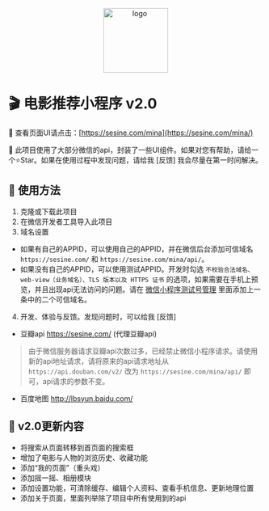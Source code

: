 <p align="center"><a href="https://sesine.com/mina" target="_blank"><img src="https://static.sesine.com/wechat-weapp-movie/logo.png" width="128" hegiht="128" alt="logo"></a></p>

# 🎬 电影推荐小程序 v2.0

🎉 查看页面UI请点击：[https://sesine.com/mina](https://sesine.com/mina/) 

🌠 此项目使用了大部分微信的api，封装了一些UI组件。如果对您有帮助，请给一个⭐️Star。如果在使用过程中发现问题，请给我 [反馈] 我会尽量在第一时间解决。

## 🔌 使用方法

1. 克隆或下载此项目
2. 在微信开发者工具导入此项目
3. 域名设置
- 如果有自己的APPID，可以使用自己的APPID，并在微信后台添加可信域名 `https://sesine.com/` 和 `https://sesine.com/mina/api/`。
- 如果没有自己的APPID，可以使用测试APPID。开发时勾选 `不校验合法域名、web-view（业务域名）、TLS 版本以及 HTTPS 证书` 的选项，如果需要在手机上预览，并且出现api无法访问的问题。请在 [微信小程序测试号管理](https://developers.weixin.qq.com/sandbox) 里面添加上一条中的二个可信域名。
4. 开发、体验与反馈。发现问题时，可以给我 [反馈]
- 豆瓣api https://sesine.com/ (代理豆瓣api)

> 由于微信服务器请求豆瓣api次数过多，已经禁止微信小程序请求。请使用新的api地址请求，请将原来的api请求地址从 `https://api.douban.com/v2/` 改为 `https://sesine.com/mina/api/` 即可，api请求的参数不变。

- 百度地图 http://lbsyun.baidu.com/

## 🚀 v2.0更新内容

- 将搜索从页面转移到首页面的搜索框
- 增加了电影与人物的浏览历史、收藏功能
- 添加“我的页面”（重头戏）
- 添加摇一摇、相册模块
- 添加设置功能，可清除缓存、编辑个人资料、查看手机信息、更新地理位置
- 添加关于页面，里面列举除了项目中所有使用到的api

